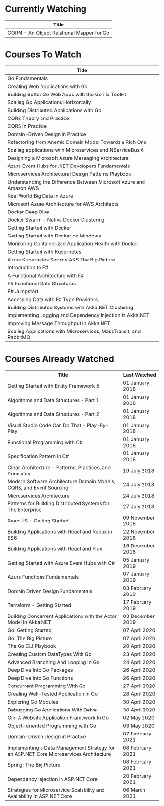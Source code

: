 Currently Watching
==================
Title                                     |
----------------------------------------- |
GORM - An Object Relational Mapper for Go |

Courses To Watch
================
Title                                                               |
------------------------------------------------------------------- |
Go Fundamentals                                                     |
Creating Web Applications with Go                                   |
Building Better Go Web Apps with the Gorilla Toolkit                |
Scaling Go Applications Horizontally                                |
Building Distributed Applications with Go                           |
CQRS Theory and Practice                                            |
CQRS In Practice                                                    |
Domain-Driven Design in Practice                                    |
Refactoring from Anemic Domain Model Towards a Rich One             |
Scaling applications with Microservices and NServiceBus 6           |
Designing a Microsoft Azure Messaging Architecture                  |
Azure Event Hubs for .NET Developers Fundamentals                   |
Microservices Architectural Design Patterns Playbook                |
Understanding the Difference Between Microsoft Azure and Amazon AWS |
Real World Big Data in Azure                                        |
Microsoft Azure Architecture for AWS Architects                     |
Docker Deep Dive                                                    |
Docker Swarm - Native Docker Clustering                             |
Getting Started with Docker                                         |
Getting Started with Docker on Windows                              |
Monitoring Containerized Application Health with Docker             |
Getting Started with Kubernetes                                     |
Azure Kubernetes Service AKS  The Big Picture                       |
Introduction to F#                                                  |
A Functional Architecture with F#                                   |
F# Functional Data Structures                                       |
F# Jumpstart                                                        |
Accessing Data with F# Type Providers                               |
Building Distributed Systems with Akka.NET Clustering               |
Implementing Logging and Dependency Injection in Akka.NET           |
Improving Message Throughput in Akka NET                            |
Scaling Applications with Microservices, MassTransit, and RabbitMQ  |

Courses Already Watched
=======================
Title                                                                                  | Last Watched
-------------------------------------------------------------------------------------- | ----------------
Getting Started with Entity Framework 5                                                | 01 January 2018
Algorithms and Data Structures - Part 1                                                | 01 January 2018
Algorithms and Data Structures - Part 2                                                | 01 January 2018
Visual Studio Code Can Do That - Play-By-Play                                          | 01 January 2018
Functional Programming with C#                                                         | 01 January 2018
Specification Pattern in C#                                                            | 01 January 2018
Clean Architecture - Patterns, Practices, and Principles                               | 19 July 2018
Modern Software Architecture Domain Models, CQRS, and Event Sourcing                   | 24 July 2018
Microservices Architecture                                                             | 24 July 2018
Patterns for Building Distributed Systems for The Enterprise                           | 27 July 2018
React.JS - Getting Started                                                             | 09 November 2018
Building Applications with React and Redux in ES6                                      | 22 November 2018
Building Applications with React and Flux                                              | 16 December 2018
Getting Started with Azure Event Hubs with C#                                          | 05 January 2019
Azure Functions Fundamentals                                                           | 07 January 2019
Domain Driven Design Fundamentals                                                      | 03 February 2019
Terraform - Getting Started                                                            | 17 February 2019
Building Concurrent Applications with the Actor Model in Akka.NET                      | 03 December 2019
Go: Getting Started                                                                    | 07 April 2020
Go: The Big Picture                                                                    | 07 April 2020
The Go CLI Playbook                                                                    | 20 April 2020
Creating Custom DataTypes With Go                                                      | 23 April 2020
Advanced Branching And Looping In Go                                                   | 24 April 2020
Deep Dive Into Go Packages                                                             | 26 April 2020
Deep Dive Into Go Functions                                                            | 26 April 2020
Concurrent Programming With Go                                                         | 27 April 2020
Creating Well-Tested Application In Go                                                 | 28 April 2020
Exploring Go Modules                                                                   | 30 April 2020
Debugging Go Applications With Delve                                                   | 30 April 2020
Gin: A Website Application Framework In Go                                             | 02 May 2020
Object-oriented Programming with Go                                                    | 03 May 2020
Domain-Driven Design in Practice                                                       | 07 February 2021
Implementing a Data Management Strategy for an ASP.NET Core Microservices Architecture | 08 February 2021
Spring: The Big Picture                                                                | 08 February 2021
Dependency Injection in ASP.NET Core                                                   | 20 February 2021
Strategies for Microservice Scalability and Availability in ASP.NET Core               | 06 March 2021
